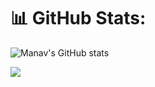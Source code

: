 # 📊 GitHub Stats:
![Manav's GitHub stats](https://github-readme-stats.vercel.app/api?username=manavtech07&show_icons=true&theme=midnight-purple)

![](https://github-readme-streak-stats.herokuapp.com/?user=manavtech07&theme=nightowl&hide_border=false)<br/>




